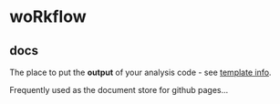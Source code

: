 # woRkflow

## docs

The place to put the **output** of your analysis code - see [template info](../template.md).

Frequently used as the document store for github pages...